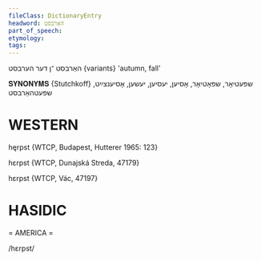 ```yaml
---
fileClass: DictionaryEntry
headword: האַרבסט
part_of_speech: 
etymology: 
tags: 
---
```

האַרבסט
־ן
דער
הערבסט {variants}
'autumn, fall'

𝐒𝐘𝐍𝐎𝐍𝐘𝐌𝐒 {Stutchkoff}
שפּעטיאָר, שפּאָטיאָר, אָסיען, יעסיען, יעשען, אָסיענצײַט, שפּעטהאַרבסט

WESTERN
========

hęrpst {WTCP, Budapest, Hutterer 1965: 123}

hɛrpst {WTCP, Dunajská Streda, 47179}

hɛrpst {WTCP, Vác, 47197}

HASIDIC
=======
= AMERICA = 

/hɛrpst/